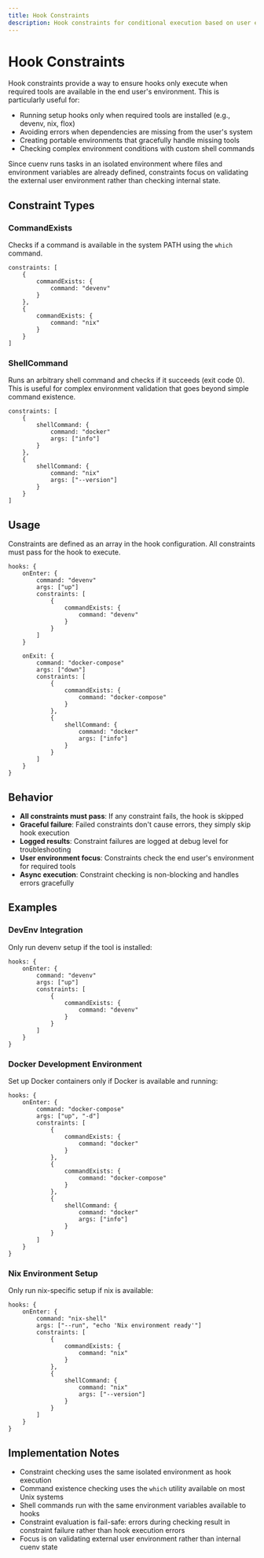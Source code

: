 ```yaml
---
title: Hook Constraints
description: Hook constraints for conditional execution based on user environment
---
```


# Hook Constraints

Hook constraints provide a way to ensure hooks only execute when required tools are available in the end user's environment. This is particularly useful for:

- Running setup hooks only when required tools are installed (e.g., devenv, nix, flox)
- Avoiding errors when dependencies are missing from the user's system
- Creating portable environments that gracefully handle missing tools
- Checking complex environment conditions with custom shell commands

Since cuenv runs tasks in an isolated environment where files and environment variables are already defined, constraints focus on validating the external user environment rather than checking internal state.

## Constraint Types

### CommandExists

Checks if a command is available in the system PATH using the `which` command.

```cue
constraints: [
    {
        commandExists: {
            command: "devenv"
        }
    },
    {
        commandExists: {
            command: "nix"
        }
    }
]
```

### ShellCommand

Runs an arbitrary shell command and checks if it succeeds (exit code 0). This is useful for complex environment validation that goes beyond simple command existence.

```cue
constraints: [
    {
        shellCommand: {
            command: "docker"
            args: ["info"]
        }
    },
    {
        shellCommand: {
            command: "nix"
            args: ["--version"]
        }
    }
]
```

## Usage

Constraints are defined as an array in the hook configuration. All constraints must pass for the hook to execute.

```cue
hooks: {
    onEnter: {
        command: "devenv"
        args: ["up"]
        constraints: [
            {
                commandExists: {
                    command: "devenv"
                }
            }
        ]
    }
    
    onExit: {
        command: "docker-compose"
        args: ["down"]
        constraints: [
            {
                commandExists: {
                    command: "docker-compose"
                }
            },
            {
                shellCommand: {
                    command: "docker"
                    args: ["info"]
                }
            }
        ]
    }
}
```

## Behavior

- **All constraints must pass**: If any constraint fails, the hook is skipped
- **Graceful failure**: Failed constraints don't cause errors, they simply skip hook execution
- **Logged results**: Constraint failures are logged at debug level for troubleshooting
- **User environment focus**: Constraints check the end user's environment for required tools
- **Async execution**: Constraint checking is non-blocking and handles errors gracefully

## Examples

### DevEnv Integration

Only run devenv setup if the tool is installed:

```cue
hooks: {
    onEnter: {
        command: "devenv"
        args: ["up"]
        constraints: [
            {
                commandExists: {
                    command: "devenv"
                }
            }
        ]
    }
}
```

### Docker Development Environment

Set up Docker containers only if Docker is available and running:

```cue
hooks: {
    onEnter: {
        command: "docker-compose"
        args: ["up", "-d"]
        constraints: [
            {
                commandExists: {
                    command: "docker"
                }
            },
            {
                commandExists: {
                    command: "docker-compose"
                }
            },
            {
                shellCommand: {
                    command: "docker"
                    args: ["info"]
                }
            }
        ]
    }
}
```

### Nix Environment Setup

Only run nix-specific setup if nix is available:

```cue
hooks: {
    onEnter: {
        command: "nix-shell"
        args: ["--run", "echo 'Nix environment ready'"]
        constraints: [
            {
                commandExists: {
                    command: "nix"
                }
            },
            {
                shellCommand: {
                    command: "nix"
                    args: ["--version"]
                }
            }
        ]
    }
}
```

## Implementation Notes

- Constraint checking uses the same isolated environment as hook execution
- Command existence checking uses the `which` utility available on most Unix systems
- Shell commands run with the same environment variables available to hooks
- Constraint evaluation is fail-safe: errors during checking result in constraint failure rather than hook execution errors
- Focus is on validating external user environment rather than internal cuenv state